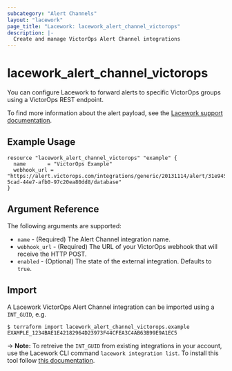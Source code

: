 ```yaml
---
subcategory: "Alert Channels"
layout: "lacework"
page_title: "Lacework: lacework_alert_channel_victorops"
description: |-
  Create and manage VictorOps Alert Channel integrations
---
```


# lacework\_alert\_channel\_victorops

You can configure Lacework to forward alerts to specific VictorOps groups using a VictorOps REST endpoint.

To find more information about the alert payload, see the [Lacework support documentation](https://support.lacework.com/hc/en-us/articles/360005916533-VictorOps).

## Example Usage

```hcl
resource "lacework_alert_channel_victorops" "example" {
  name       = "VictorOps Example"
  webhook_url = "https://alert.victorops.com/integrations/generic/20131114/alert/31e945ee-5cad-44e7-afb0-97c20ea80dd8/database"
}
```

## Argument Reference

The following arguments are supported:

* `name` - (Required) The Alert Channel integration name.
* `webhook_url` - (Required) The URL of your VictorOps webhook that will receive the HTTP POST.
* `enabled` - (Optional) The state of the external integration. Defaults to `true`.

## Import

A Lacework VictorOps Alert Channel integration can be imported using a `INT_GUID`, e.g.

```
$ terraform import lacework_alert_channel_victorops.example EXAMPLE_1234BAE1E42182964D23973F44CFEA3C4AB63B99E9A1EC5
```
-> **Note:** To retreive the `INT_GUID` from existing integrations in your account, use the
	Lacework CLI command `lacework integration list`. To install this tool follow
	[this documentation](https://github.com/lacework/go-sdk/wiki/CLI-Documentation#installation).
